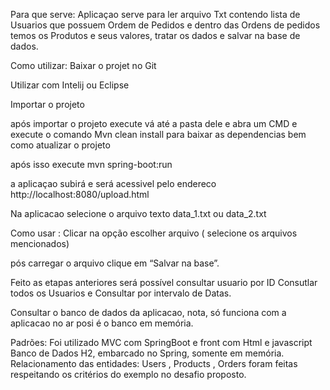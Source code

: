 Para que serve:
Aplicaçao serve para ler arquivo Txt contendo lista de Usuarios que possuem Ordem de Pedidos e dentro das Ordens de pedidos temos os Produtos e seus valores, tratar os dados e salvar na base de dados.


Como utilizar:
Baixar o projet no Git

Utilizar com Intelij ou Eclipse

Importar o projeto

após importar o projeto 
execute vá até a pasta dele e abra um CMD e execute o comando  Mvn clean install  para baixar as dependencias bem como atualizar o projeto

após isso execute mvn spring-boot:run


a aplicaçao subirá e será acessivel pelo endereco
http://localhost:8080/upload.html



Na aplicacao selecione o arquivo texto data_1.txt ou data_2.txt

Como usar : Clicar na opção escolher arquivo ( selecione os arquivos mencionados)

pós carregar o arquivo clique em “Salvar na base”.

Feito as etapas anteriores será possível consultar usuario por ID
Consutlar todos os Usuarios e Consultar por intervalo de Datas.










Consultar o banco de dados da aplicacao, nota, só funciona com a aplicacao no ar posi 
é o banco em memória.


Padrões: Foi utilizado MVC com SpringBoot e front com Html e javascript
Banco de Dados H2, embarcado no Spring, somente em memória.
Relacionamento das entidades: Users , Products , Orders foram feitas respeitando os critérios do exemplo no desafio proposto.
